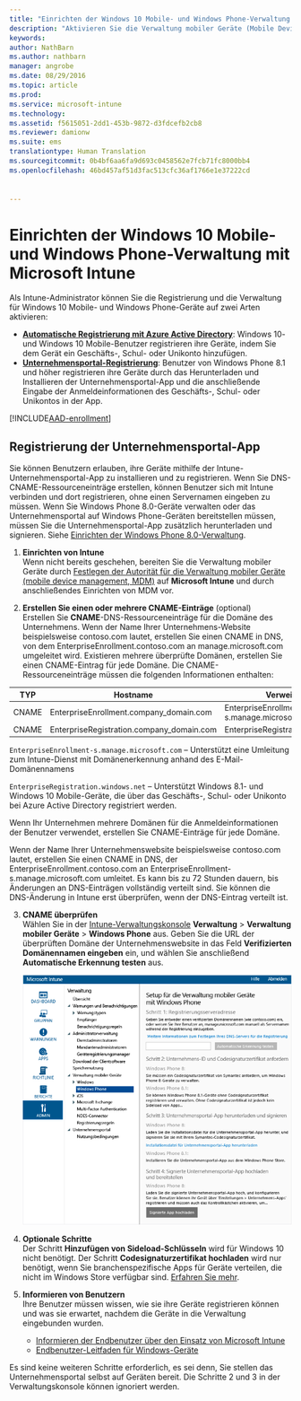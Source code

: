 ```yaml
---
title: "Einrichten der Windows 10 Mobile- und Windows Phone-Verwaltung | Microsoft Intune"
description: "Aktivieren Sie die Verwaltung mobiler Geräte (Mobile Device Management, MDM) für Windows 10 Mobile- oder Windows Phone-Geräte mit Microsoft Intune."
keywords: 
author: NathBarn
ms.author: nathbarn
manager: angrobe
ms.date: 08/29/2016
ms.topic: article
ms.prod: 
ms.service: microsoft-intune
ms.technology: 
ms.assetid: f5615051-2dd1-453b-9872-d3fdcefb2cb8
ms.reviewer: damionw
ms.suite: ems
translationtype: Human Translation
ms.sourcegitcommit: 0b4bf6aa6fa9d693c0458562e7fcb71fc8000bb4
ms.openlocfilehash: 46bd457af51d3fac513cfc36af1766e1e37222cd


---
```



# Einrichten der Windows 10 Mobile- und Windows Phone-Verwaltung mit Microsoft Intune

Als Intune-Administrator können Sie die Registrierung und die Verwaltung für Windows 10 Mobile- und Windows Phone-Geräte auf zwei Arten aktivieren:

- **[Automatische Registrierung mit Azure Active Directory](#azure-active-directory-enrollment)**: Windows 10- und Windows 10 Mobile-Benutzer registrieren ihre Geräte, indem Sie dem Gerät ein Geschäfts-, Schul- oder Unikonto hinzufügen.
- **[Unternehmensportal-Registrierung](#company-portal-app-enrollment)**: Benutzer von Windows Phone 8.1 und höher registrieren ihre Geräte durch das Herunterladen und Installieren der Unternehmensportal-App und die anschließende Eingabe der Anmeldeinformationen des Geschäfts-, Schul- oder Unikontos in der App.


[!INCLUDE[AAD-enrollment](../includes/win10-automatic-enrollment-aad.md)]

## Registrierung der Unternehmensportal-App
Sie können Benutzern erlauben, ihre Geräte mithilfe der Intune-Unternehmensportal-App zu installieren und zu registrieren. Wenn Sie DNS-CNAME-Ressourceneinträge erstellen, können Benutzer sich mit Intune verbinden und dort registrieren, ohne einen Servernamen eingeben zu müssen. Wenn Sie Windows Phone 8.0-Geräte verwalten oder das Unternehmensportal auf Windows Phone-Geräten bereitstellen müssen, müssen Sie die Unternehmensportal-App zusätzlich herunterladen und signieren. Siehe [Einrichten der Windows Phone 8.0-Verwaltung](set-up-windows-phone-8.0-management-with-microsoft-intune.md).

1.  **Einrichten von Intune**<br>Wenn nicht bereits geschehen, bereiten Sie die Verwaltung mobiler Geräte durch [Festlegen der Autorität für die Verwaltung mobiler Geräte (mobile device management, MDM)](prerequisites-for-enrollment.md#set-mobile-device-management-authority) auf **Microsoft Intune** und durch anschließendes Einrichten von MDM vor.

2.  **Erstellen Sie einen oder mehrere CNAME-Einträge** (optional)<br>Erstellen Sie **CNAME**-DNS-Ressourceneinträge für die Domäne des Unternehmens. Wenn der Name Ihrer Unternehmens-Website beispielsweise contoso.com lautet, erstellen Sie einen CNAME in DNS, von dem EnterpriseEnrollment.contoso.com an manage.microsoft.com umgeleitet wird. Existieren mehrere überprüfte Domänen, erstellen Sie einen CNAME-Eintrag für jede Domäne. Die CNAME-Ressourceneinträge müssen die folgenden Informationen enthalten:

  |TYP|Hostname|Verweist auf|TTL|
  |--------|-------------|-------------|-------|
  |CNAME|EnterpriseEnrollment.company_domain.com|EnterpriseEnrollment-s.manage.microsoft.com |1 Stunde|
  |CNAME|EnterpriseRegistration.company_domain.com|EnterpriseRegistration.windows.net|1 Stunde|

  `EnterpriseEnrollment-s.manage.microsoft.com` – Unterstützt eine Umleitung zum Intune-Dienst mit Domänenerkennung anhand des E-Mail-Domänennamens

  `EnterpriseRegistration.windows.net` – Unterstützt Windows 8.1- und Windows 10 Mobile-Geräte, die über das Geschäfts-, Schul- oder Unikonto bei Azure Active Directory registriert werden.

  Wenn Ihr Unternehmen mehrere Domänen für die Anmeldeinformationen der Benutzer verwendet, erstellen Sie CNAME-Einträge für jede Domäne.

  Wenn der Name Ihrer Unternehmenswebsite beispielsweise contoso.com lautet, erstellen Sie einen CNAME in DNS, der EnterpriseEnrollment.contoso.com an EnterpriseEnrollment-s.manage.microsoft.com umleitet. Es kann bis zu 72 Stunden dauern, bis Änderungen an DNS-Einträgen vollständig verteilt sind. Sie können die DNS-Änderung in Intune erst überprüfen, wenn der DNS-Eintrag verteilt ist.

3.  **CNAME überprüfen**<br>Wählen Sie in der [Intune-Verwaltungskonsole](http://manage.microsoft.com) **Verwaltung** &gt; **Verwaltung mobiler Geräte** &gt; **Windows Phone** aus. Geben Sie die URL der überprüften Domäne der Unternehmenswebsite in das Feld **Verifizierten Domänennamen eingeben** ein, und wählen Sie anschließend **Automatische Erkennung testen** aus.

    ![Dialogfeld „Verwaltung mobiler Geräte für Windows einrichten“](../media/windows-phone-enrollment.png)

4.  **Optionale Schritte**<br>Der Schritt **Hinzufügen von Sideload-Schlüsseln** wird für Windows 10 nicht benötigt. Der Schritt **Codesignaturzertifikat hochladen** wird nur benötigt, wenn Sie branchenspezifische Apps für Geräte verteilen, die nicht im Windows Store verfügbar sind. [Erfahren Sie mehr](set-up-windows-phone-8.0-management-with-microsoft-intune.md).

5.  **Informieren von Benutzern**<br>Ihre Benutzer müssen wissen, wie sie ihre Geräte registrieren können und was sie erwartet, nachdem die Geräte in die Verwaltung eingebunden wurden.
    - [Informieren der Endbenutzer über den Einsatz von Microsoft Intune](what-to-tell-your-end-users-about-using-microsoft-intune.md)
    - [Endbenutzer-Leitfaden für Windows-Geräte](../enduser/using-your-windows-device-with-intune.md)

Es sind keine weiteren Schritte erforderlich, es sei denn, Sie stellen das Unternehmensportal selbst auf Geräten bereit.  Die Schritte 2 und 3 in der Verwaltungskonsole können ignoriert werden.



<!--HONumber=Oct16_HO3-->


